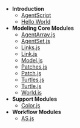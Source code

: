 - **Introduction**
  - [AgentScript](AgentScript.md)
  - [Hello World](HelloWorld.md)
- **Modeling Core Modules**
  - [AgentArray.js](AgentArray.md)
  - [AgentSet.js](AgentSet.md)
  - [Links.js](Links.md)
  - [Link.js](Link.md)
  - [Model.js](Model.md)
  - [Patches.js](Patches.md)
  - [Patch.js](Patch.md)
  - [Turtles.js](Turtles.md)
  - [Turtle.js](Turtle.md)
  - [World.js](World.md)
- **Support Modules**
  - [Color.js](Color.md)
- **Workflow Modules**
  - [AS.js](AS.md)
